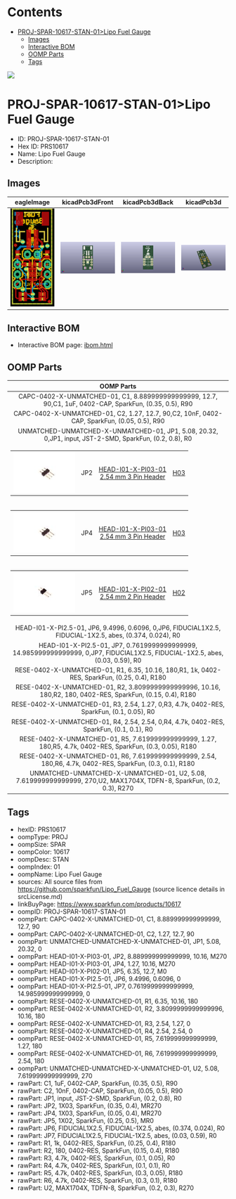 



Contents
========

* [PROJ-SPAR-10617-STAN-01>Lipo Fuel Gauge](#proj-spar-10617-stan-01lipo-fuel-gauge)
	* [Images](#images)
	* [Interactive BOM](#interactive-bom)
	* [OOMP Parts](#oomp-parts)
	* [Tags](#tags)
  
![][im]
# PROJ-SPAR-10617-STAN-01>Lipo Fuel Gauge

- ID: PROJ-SPAR-10617-STAN-01
- Hex ID: PRS10617
- Name: Lipo Fuel Gauge
- Description: 

## Images
  
  

|eagleImage|kicadPcb3dFront|kicadPcb3dBack|kicadPcb3d|
| :---: | :---: | :---: | :---: |
|[![eagleImage](eagleImage_140.png)](eagleImage_600.png)|[![kicadPcb3dFront](kicadPcb3dFront_140.png)](kicadPcb3dFront_600.png)|[![kicadPcb3dBack](kicadPcb3dBack_140.png)](kicadPcb3dBack_600.png)|[![kicadPcb3d](kicadPcb3d_140.png)](kicadPcb3d_600.png)|

## Interactive BOM

- Interactive BOM page: [ibom.html](kicad/bom/ibom.html)

## OOMP Parts
  

|OOMP Parts|
| :---: |
|CAPC-0402-X-UNMATCHED-01, C1, 8.889999999999999, 12.7, 90,C1, 1uF, 0402-CAP, SparkFun, (0.35, 0.5), R90|
|CAPC-0402-X-UNMATCHED-01, C2, 1.27, 12.7, 90,C2, 10nF, 0402-CAP, SparkFun, (0.05, 0.5), R90|
|UNMATCHED-UNMATCHED-X-UNMATCHED-01, JP1, 5.08, 20.32, 0,JP1, input, JST-2-SMD, SparkFun, (0.2, 0.8), R0|
|<table><tr><td>![HEAD-I01-X-PI03-01](https://raw.githubusercontent.com/oomlout/oomlout_OOMP_parts/main/HEAD-I01-X-PI03-01/image_140.jpg)</td><td> JP2</td><td>[HEAD-I01-X-PI03-01<br>2.54 mm 3 Pin Header](https://github.com/oomlout/oomlout_OOMP_parts/tree/main/HEAD-I01-X-PI03-01/)</td><td>[H03](https://github.com/oomlout/oomlout_OOMP_parts/tree/main/HEAD-I01-X-PI03-01/)</td></tr></table>|
|<table><tr><td>![HEAD-I01-X-PI03-01](https://raw.githubusercontent.com/oomlout/oomlout_OOMP_parts/main/HEAD-I01-X-PI03-01/image_140.jpg)</td><td> JP4</td><td>[HEAD-I01-X-PI03-01<br>2.54 mm 3 Pin Header](https://github.com/oomlout/oomlout_OOMP_parts/tree/main/HEAD-I01-X-PI03-01/)</td><td>[H03](https://github.com/oomlout/oomlout_OOMP_parts/tree/main/HEAD-I01-X-PI03-01/)</td></tr></table>|
|<table><tr><td>![HEAD-I01-X-PI02-01](https://raw.githubusercontent.com/oomlout/oomlout_OOMP_parts/main/HEAD-I01-X-PI02-01/image_140.jpg)</td><td> JP5</td><td>[HEAD-I01-X-PI02-01<br>2.54 mm 2 Pin Header](https://github.com/oomlout/oomlout_OOMP_parts/tree/main/HEAD-I01-X-PI02-01/)</td><td>[H02](https://github.com/oomlout/oomlout_OOMP_parts/tree/main/HEAD-I01-X-PI02-01/)</td></tr></table>|
|HEAD-I01-X-PI2.5-01, JP6, 9.4996, 0.6096, 0,JP6, FIDUCIAL1X2.5, FIDUCIAL-1X2.5, abes, (0.374, 0.024), R0|
|HEAD-I01-X-PI2.5-01, JP7, 0.7619999999999999, 14.985999999999999, 0,JP7, FIDUCIAL1X2.5, FIDUCIAL-1X2.5, abes, (0.03, 0.59), R0|
|RESE-0402-X-UNMATCHED-01, R1, 6.35, 10.16, 180,R1, 1k, 0402-RES, SparkFun, (0.25, 0.4), R180|
|RESE-0402-X-UNMATCHED-01, R2, 3.8099999999999996, 10.16, 180,R2, 180, 0402-RES, SparkFun, (0.15, 0.4), R180|
|RESE-0402-X-UNMATCHED-01, R3, 2.54, 1.27, 0,R3, 4.7k, 0402-RES, SparkFun, (0.1, 0.05), R0|
|RESE-0402-X-UNMATCHED-01, R4, 2.54, 2.54, 0,R4, 4.7k, 0402-RES, SparkFun, (0.1, 0.1), R0|
|RESE-0402-X-UNMATCHED-01, R5, 7.619999999999999, 1.27, 180,R5, 4.7k, 0402-RES, SparkFun, (0.3, 0.05), R180|
|RESE-0402-X-UNMATCHED-01, R6, 7.619999999999999, 2.54, 180,R6, 4.7k, 0402-RES, SparkFun, (0.3, 0.1), R180|
|UNMATCHED-UNMATCHED-X-UNMATCHED-01, U2, 5.08, 7.619999999999999, 270,U2, MAX1704X, TDFN-8, SparkFun, (0.2, 0.3), R270|

## Tags

- hexID: PRS10617
- oompType: PROJ
- oompSize: SPAR
- oompColor: 10617
- oompDesc: STAN
- oompIndex: 01
- oompName: Lipo Fuel Gauge
- sources: All source files from https://github.com/sparkfun/Lipo_Fuel_Gauge (source licence details in srcLicense.md)
- linkBuyPage: https://www.sparkfun.com/products/10617
- oompID: PROJ-SPAR-10617-STAN-01
- oompPart: CAPC-0402-X-UNMATCHED-01, C1, 8.889999999999999, 12.7, 90
- oompPart: CAPC-0402-X-UNMATCHED-01, C2, 1.27, 12.7, 90
- oompPart: UNMATCHED-UNMATCHED-X-UNMATCHED-01, JP1, 5.08, 20.32, 0
- oompPart: HEAD-I01-X-PI03-01, JP2, 8.889999999999999, 10.16, M270
- oompPart: HEAD-I01-X-PI03-01, JP4, 1.27, 10.16, M270
- oompPart: HEAD-I01-X-PI02-01, JP5, 6.35, 12.7, M0
- oompPart: HEAD-I01-X-PI2.5-01, JP6, 9.4996, 0.6096, 0
- oompPart: HEAD-I01-X-PI2.5-01, JP7, 0.7619999999999999, 14.985999999999999, 0
- oompPart: RESE-0402-X-UNMATCHED-01, R1, 6.35, 10.16, 180
- oompPart: RESE-0402-X-UNMATCHED-01, R2, 3.8099999999999996, 10.16, 180
- oompPart: RESE-0402-X-UNMATCHED-01, R3, 2.54, 1.27, 0
- oompPart: RESE-0402-X-UNMATCHED-01, R4, 2.54, 2.54, 0
- oompPart: RESE-0402-X-UNMATCHED-01, R5, 7.619999999999999, 1.27, 180
- oompPart: RESE-0402-X-UNMATCHED-01, R6, 7.619999999999999, 2.54, 180
- oompPart: UNMATCHED-UNMATCHED-X-UNMATCHED-01, U2, 5.08, 7.619999999999999, 270
- rawPart: C1, 1uF, 0402-CAP, SparkFun, (0.35, 0.5), R90
- rawPart: C2, 10nF, 0402-CAP, SparkFun, (0.05, 0.5), R90
- rawPart: JP1, input, JST-2-SMD, SparkFun, (0.2, 0.8), R0
- rawPart: JP2, 1X03, SparkFun, (0.35, 0.4), MR270
- rawPart: JP4, 1X03, SparkFun, (0.05, 0.4), MR270
- rawPart: JP5, 1X02, SparkFun, (0.25, 0.5), MR0
- rawPart: JP6, FIDUCIAL1X2.5, FIDUCIAL-1X2.5, abes, (0.374, 0.024), R0
- rawPart: JP7, FIDUCIAL1X2.5, FIDUCIAL-1X2.5, abes, (0.03, 0.59), R0
- rawPart: R1, 1k, 0402-RES, SparkFun, (0.25, 0.4), R180
- rawPart: R2, 180, 0402-RES, SparkFun, (0.15, 0.4), R180
- rawPart: R3, 4.7k, 0402-RES, SparkFun, (0.1, 0.05), R0
- rawPart: R4, 4.7k, 0402-RES, SparkFun, (0.1, 0.1), R0
- rawPart: R5, 4.7k, 0402-RES, SparkFun, (0.3, 0.05), R180
- rawPart: R6, 4.7k, 0402-RES, SparkFun, (0.3, 0.1), R180
- rawPart: U2, MAX1704X, TDFN-8, SparkFun, (0.2, 0.3), R270



[im]: kicadPcb3d_450.png
